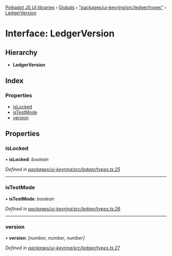 [Polkadot JS UI libraries](../README.md) › [Globals](../globals.md) › ["packages/ui-keyring/src/ledger/types"](../modules/_packages_ui_keyring_src_ledger_types_.md) › [LedgerVersion](_packages_ui_keyring_src_ledger_types_.ledgerversion.md)

# Interface: LedgerVersion

## Hierarchy

* **LedgerVersion**

## Index

### Properties

* [isLocked](_packages_ui_keyring_src_ledger_types_.ledgerversion.md#islocked)
* [isTestMode](_packages_ui_keyring_src_ledger_types_.ledgerversion.md#istestmode)
* [version](_packages_ui_keyring_src_ledger_types_.ledgerversion.md#version)

## Properties

###  isLocked

• **isLocked**: *boolean*

*Defined in [packages/ui-keyring/src/ledger/types.ts:25](https://github.com/polkadot-js/ui/blob/db6948d6/packages/ui-keyring/src/ledger/types.ts#L25)*

___

###  isTestMode

• **isTestMode**: *boolean*

*Defined in [packages/ui-keyring/src/ledger/types.ts:26](https://github.com/polkadot-js/ui/blob/db6948d6/packages/ui-keyring/src/ledger/types.ts#L26)*

___

###  version

• **version**: *[number, number, number]*

*Defined in [packages/ui-keyring/src/ledger/types.ts:27](https://github.com/polkadot-js/ui/blob/db6948d6/packages/ui-keyring/src/ledger/types.ts#L27)*
